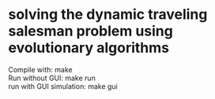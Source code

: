 # solving the dynamic traveling salesman problem using evolutionary algorithms

Compile with: make <br/>
Run without GUI: make run <br/>
run with GUI simulation: make gui

